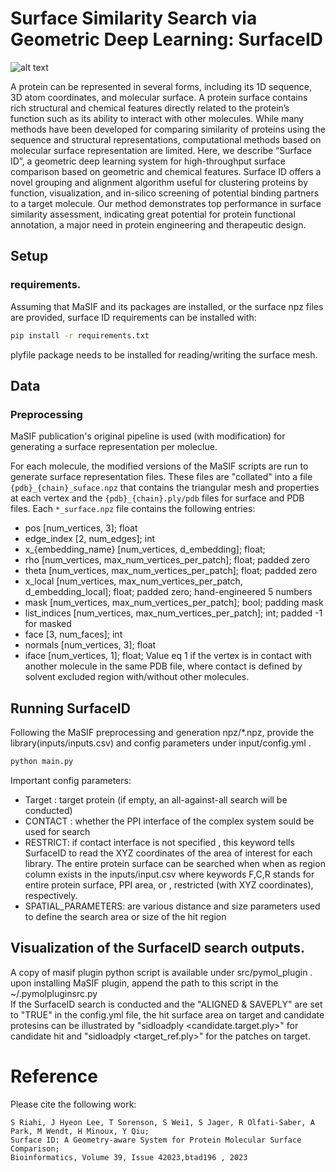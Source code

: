 # Surface Similarity Search via Geometric Deep Learning: SurfaceID

![alt text](https://github.com/Sanofi-GitHub/LMR-SurfaceID/blob/main/docs/toc.png)

A protein can be represented in several forms, including its 1D sequence, 3D atom coordinates, and molecular surface. A protein surface contains rich structural and chemical features directly related to the protein’s function such as its ability to interact with other molecules. While many methods have been developed for comparing similarity of proteins using the sequence and structural representations, computational methods based on molecular surface representation are limited. Here, we describe “Surface ID”, a geometric deep learning system for high-throughput surface comparison based on geometric and chemical features.  Surface ID offers a novel grouping and alignment algorithm useful for clustering proteins by function, visualization, and in-silico screening of potential binding partners to a target molecule. Our method demonstrates top performance in surface similarity assessment, indicating great potential for protein functional annotation, a major need in protein engineering and therapeutic design.




## Setup
### requirements. 
Assuming that MaSIF and its packages are installed, or the surface npz files are provided, surface ID requirements can be installed with:

```bash
pip install -r requirements.txt
```
plyfile package needs to be installed for reading/writing the surface mesh.  



## Data
### Preprocessing 
MaSIF publication's original pipeline is used (with modification) 
for generating a surface representation per moleclue.

For each molecule, the modified versions of the MaSIF scripts are run to generate surface representation files. These files are "collated" into a file `{pdb}_{chain}_suface.npz` that contains the triangular mesh and properties at each vertex and the `{pdb}_{chain}.ply/pdb` files for surface and PDB files. Each `*_surface.npz` file contains the following entries: 

- pos [num_vertices, 3]; float
- edge_index [2, num_edges]; int
- x_{embedding_name} [num_vertices, d_embedding]; float;
- rho [num_vertices, max_num_vertices_per_patch]; float; padded zero
- theta [num_vertices, max_num_vertices_per_patch]; float; padded zero
- x_local [num_vertices, max_num_vertices_per_patch, d_embedding_local]; float; padded zero; hand-engineered 5 numbers
- mask [num_vertices, max_num_vertices_per_patch]; bool; padding mask
- list_indices [num_vertices, max_num_vertices_per_patch]; int; padded -1 for masked
- face [3, num_faces]; int
- normals [num_vertices, 3]; float
- iface [num_vertices, 1]; float; Value eq 1 if the vertex is in contact with another molecule in the same PDB file, where contact is defined by solvent excluded region with/without other molecules.

## Running SurfaceID
Following the MaSIF preprocessing and generation npz/*.npz, provide the library(inputs/inputs.csv) and config parameters under input/config.yml . 

```bash
python main.py
```

Important config parameters:
* Target : target protein (if empty, an all-against-all search will be conducted)
* CONTACT : whether the PPI interface of the complex system sould be used for search
* RESTRICT: if contact interface is not specified , this keyword tells SurfaceID to read the XYZ coordinates of the area of interest for each library. The entire protein surface can be searched when when as region column exists in the inputs/input.csv where keywords F,C,R stands for entire protein surface, PPI area, or , restricted (with XYZ coordinates), respectively.   
* SPATIAL_PARAMETERS: are various distance and size parameters used to define the search area or size of the hit region 

## Visualization of the SurfaceID search outputs.

A copy of masif plugin python script is available under src/pymol_plugin . 
upon installing MaSIF plugin, append the path to this script in the ~/.pymolpluginsrc.py  
If the SurfaceID search is conducted and the "ALIGNED & SAVEPLY" are set to "TRUE" in the config.yml file, the hit surface area on target and candidate protesins can be illustrated by "sidloadply <candidate.target.ply>" for candidate hit and "sidloadply <target_ref.ply>" for the patches on target.

# Reference

Please cite the following work:

```
S Riahi, J Hyeon Lee, T Sorenson, S Wei1, S Jager, R Olfati-Saber, A Park, M Wendt, H Minoux, Y Qiu;
Surface ID: A Geometry-aware System for Protein Molecular Surface Comparison;
Bioinformatics, Volume 39, Issue 42023,btad196 , 2023  
```
